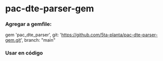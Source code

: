 # pac-dte-parser-gem

### Agregar a gemfile:
gem 'pac_dte_parser', git: 'https://github.com/5ta-planta/pac-dte-parser-gem.git', branch: "main"
### Usar en código



